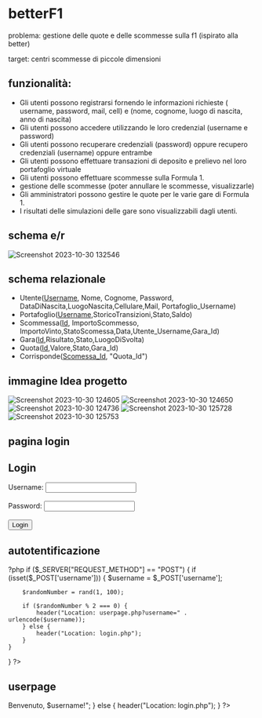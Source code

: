 # betterF1

problema: gestione delle quote e delle scommesse sulla f1 (ispirato alla better)

target: centri scommesse di piccole dimensioni

## funzionalità:
- Gli utenti possono registrarsi fornendo le informazioni richieste ( username, password, mail, cell) e (nome, cognome, luogo di nascita, anno di nascita)
- Gli utenti possono accedere utilizzando le loro credenzial (username e password)
- Gli utenti possono recuperare credenziali (password) oppure recupero credenziali (username) oppure entrambe
- Gli utenti possono effettuare transazioni di deposito e prelievo nel loro portafoglio virtuale
- Gli utenti possono effettuare scommesse sulla Formula 1.
- gestione delle scommesse (poter annullare le scommesse, visualizzarle)
- Gli amministratori possono gestire le quote per le varie gare di Formula 1.
- I risultati delle simulazioni delle gare sono visualizzabili dagli utenti.


## schema e/r
![Screenshot 2023-10-30 132546](https://github.com/nicolabresciani/betterF1/assets/101709282/aa58f256-7ac6-43fd-a940-da152f4aa990)





## schema relazionale
 - Utente(<ins>Username</ins>, Nome, Cognome, Password, DataDiNascita,LuogoNascita,Cellulare,Mail, Portafoglio_Username)
 - Portafoglio(<ins>Username</ins>,StoricoTransizioni,Stato,Saldo)
 - Scommessa(<ins>Id</ins>, ImportoScommesso, ImportoVinto,StatoScomessa,Data,Utente_Username,Gara_Id)
 - Gara(<ins>Id</ins>,Risultato,Stato,LuogoDiSvolta)
 - Quota(<ins>Id</ins>,Valore,Stato,Gara_Id)
 - Corrisponde(<ins>Scomessa_Id</ins>, "Quota_Id")




## immagine Idea progetto
![Screenshot 2023-10-30 124605](https://github.com/nicolabresciani/betterF1/assets/101709282/c4a65f3f-4bbc-495b-aa68-a6455c455e50)
![Screenshot 2023-10-30 124650](https://github.com/nicolabresciani/betterF1/assets/101709282/9276a2b4-d547-4f94-8f66-5360d9b1b2c4)
![Screenshot 2023-10-30 124736](https://github.com/nicolabresciani/betterF1/assets/101709282/659aa23f-dda3-4ff1-9199-2db008fa4a90)
![Screenshot 2023-10-30 125728](https://github.com/nicolabresciani/betterF1/assets/101709282/7129b54e-0136-45f8-a05a-c8bdd7cae0c9)
![Screenshot 2023-10-30 125753](https://github.com/nicolabresciani/betterF1/assets/101709282/eaea51d6-bb07-4d17-ad48-70b2275489dc)






## pagina login
<!DOCTYPE html>
<html>
<head>
    <title>Login</title>
</head>
<body>
    <h2>Login</h2>
    <form action="authentication.php" method="post">
        <label for="username">Username:</label>
        <input type="text" id="username" name="username"><br><br>
        <label for="password">Password:</label>
        <input type="password" id="password" name="password"><br><br>
        <input type="submit" value="Login">
    </form>
</body>
</html>

## autotentificazione
?php
if ($_SERVER["REQUEST_METHOD"] == "POST") {
    if (isset($_POST['username'])) {
        $username = $_POST['username'];
        
        $randomNumber = rand(1, 100);
        
        if ($randomNumber % 2 === 0) {
            header("Location: userpage.php?username=" . urlencode($username));
        } else {
            header("Location: login.php");
        }
    }
}
?>
## userpage
<?php
if ($_SERVER["REQUEST_METHOD"] == "GET" && isset($_GET['username'])) {
    $username = $_GET['username'];
    
    echo "<h2>Benvenuto, $username!</h2>";
} else {
    header("Location: login.php");
}
?>
